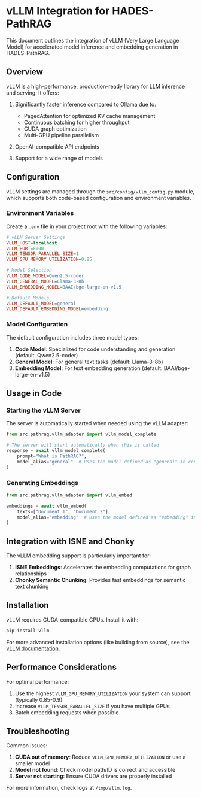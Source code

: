 # vLLM Integration for HADES-PathRAG

This document outlines the integration of vLLM (Very Large Language Model) for accelerated model inference and embedding generation in HADES-PathRAG.

## Overview

vLLM is a high-performance, production-ready library for LLM inference and serving. It offers:

1. Significantly faster inference compared to Ollama due to:
   - PagedAttention for optimized KV cache management
   - Continuous batching for higher throughput
   - CUDA graph optimization
   - Multi-GPU pipeline parallelism

2. OpenAI-compatible API endpoints
3. Support for a wide range of models

## Configuration

vLLM settings are managed through the `src/config/vllm_config.py` module, which supports both code-based configuration and environment variables.

### Environment Variables

Create a `.env` file in your project root with the following variables:

```ini
# vLLM Server Settings
VLLM_HOST=localhost
VLLM_PORT=8000
VLLM_TENSOR_PARALLEL_SIZE=1
VLLM_GPU_MEMORY_UTILIZATION=0.85

# Model Selection
VLLM_CODE_MODEL=Qwen2.5-coder
VLLM_GENERAL_MODEL=Llama-3-8b
VLLM_EMBEDDING_MODEL=BAAI/bge-large-en-v1.5

# Default Models
VLLM_DEFAULT_MODEL=general
VLLM_DEFAULT_EMBEDDING_MODEL=embedding
```

### Model Configuration

The default configuration includes three model types:

1. **Code Model**: Specialized for code understanding and generation (default: Qwen2.5-coder)
2. **General Model**: For general text tasks (default: Llama-3-8b)
3. **Embedding Model**: For text embedding generation (default: BAAI/bge-large-en-v1.5)

## Usage in Code

### Starting the vLLM Server

The server is automatically started when needed using the vLLM adapter:

```python
from src.pathrag.vllm_adapter import vllm_model_complete

# The server will start automatically when this is called
response = await vllm_model_complete(
    prompt="What is PathRAG?",
    model_alias="general"  # Uses the model defined as "general" in config
)
```

### Generating Embeddings

```python
from src.pathrag.vllm_adapter import vllm_embed

embeddings = await vllm_embed(
    texts=["Document 1", "Document 2"],
    model_alias="embedding"  # Uses the model defined as "embedding" in config
)
```

## Integration with ISNE and Chonky

The vLLM embedding support is particularly important for:

1. **ISNE Embeddings**: Accelerates the embedding computations for graph relationships
2. **Chonky Semantic Chunking**: Provides fast embeddings for semantic text chunking

## Installation

vLLM requires CUDA-compatible GPUs. Install it with:

```bash
pip install vllm
```

For more advanced installation options (like building from source), see the [vLLM documentation](https://github.com/vllm-project/vllm).

## Performance Considerations

For optimal performance:

1. Use the highest `VLLM_GPU_MEMORY_UTILIZATION` your system can support (typically 0.85-0.9)
2. Increase `VLLM_TENSOR_PARALLEL_SIZE` if you have multiple GPUs
3. Batch embedding requests when possible

## Troubleshooting

Common issues:

1. **CUDA out of memory**: Reduce `VLLM_GPU_MEMORY_UTILIZATION` or use a smaller model
2. **Model not found**: Check model path/ID is correct and accessible
3. **Server not starting**: Ensure CUDA drivers are properly installed

For more information, check logs at `/tmp/vllm.log`.
